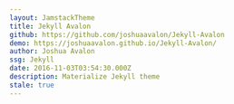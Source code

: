 ```yaml
---
layout: JamstackTheme
title: Jekyll Avalon
github: https://github.com/joshuaavalon/Jekyll-Avalon
demo: https://joshuaavalon.github.io/Jekyll-Avalon/
author: Joshua Avalon
ssg: Jekyll
date: 2016-11-03T03:54:30.000Z
description: Materialize Jekyll theme
stale: true
---
```

